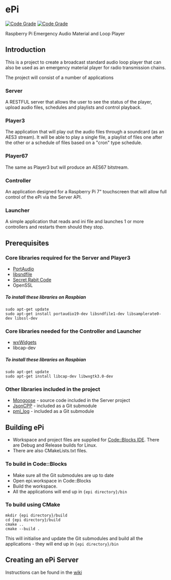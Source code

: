 # ePi

[![Code Grade](https://www.code-inspector.com/project/11011/score/svg)](https://www.code-inspector.com)
[![Code Grade](https://www.code-inspector.com/project/11011/status/svg)](https://www.code-inspector.com)

Raspberry Pi Emergency Audio Material and Loop Player

## Introduction
This is a project to create a broadcast standard audio loop player that can also be used as an emergency material player for radio transmission chains.

The project will consist of a number of applications

### Server
A RESTFUL server that allows the user to see the status of the player, upload audio files, schedules and playlists and control playback.

### Player3
The application that will play out the audio files through a soundcard (as an AES3 stream). It will be able to play a single file, a playlist of files one after the other or a schedule of files based on a "cron" type schedule.

### Player67
The same as Player3 but will produce an AES67 bitstream.

### Controller
An application designed for a Raspberry Pi 7" touchscreen that will allow full control of the ePi via the Server API.

### Launcher
A simple application that reads and ini file and launches 1 or more controllers and restarts them should they stop.

## Prerequisites

### Core libraries required for the Server and Player3

* [PortAudio](http://www.portaudio.com/download.html)
* [libsndfile](http://www.mega-nerd.com/libsndfile/)
* [Secret Rabit Code](http://www.mega-nerd.com/SRC/)
* OpenSSL

##### To install these libraries on Raspbian
```
sudo apt-get update
sudo apt-get install portaudio19-dev libsndfile1-dev libsamplerate0-dev libssl-dev
```

### Core libraries needed for the Controller and Launcher

* [wxWidgets](www.wxwidgets.org)
* libcap-dev

##### To install these libraries on Raspbian
```
sudo apt-get update
sudo apt-get install libcap-dev libwxgtk3.0-dev
```

### Other libraries included in the project

* [Mongoose](https://github.com/cesanta/mongoose) - source code included in the Server project
* [JsonCPP](https://github.com/open-source-parsers/jsoncpp) - included as a Git submodule
* [pml_log](https://github.com/martim01/log) - included as a Git submodule


## Building ePi

* Workspace and project files are supplied for [Code::Blocks IDE](http://www.codeblocks.org/). There are Debug and Release builds for Linux.
* There are also CMakeLists.txt files.

### To build in Code::Blocks
* Make sure all the Git submodules are up to date
* Open epi.workspace in Code::Blocks
* Build the workspace.
* All the applications will end up in ```{epi directory}/bin```

### To build using CMake
```
mkdir {epi directory}/build
cd {epi directory}/build
cmake ..
cmake --build .
```
This will initialise and update the Git submodules and build all the applications - they will end up in ```{epi directory}/bin```

## Creating an ePi Server
Instructions can be found in the [wiki](https://github.com/martim01/ePi/wiki/building)
